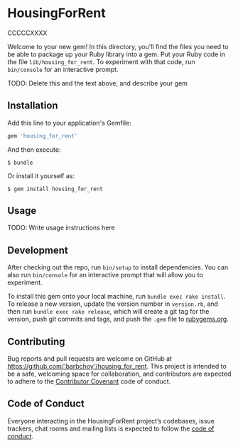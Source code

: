 # HousingForRent

CCCCCXXXX

Welcome to your new gem! In this directory, you'll find the files you need to be able to package up your Ruby library into a gem. Put your Ruby code in the file `lib/housing_for_rent`. To experiment with that code, run `bin/console` for an interactive prompt.

TODO: Delete this and the text above, and describe your gem

## Installation

Add this line to your application's Gemfile:

```ruby
gem 'housing_for_rent'
```

And then execute:

    $ bundle

Or install it yourself as:

    $ gem install housing_for_rent

## Usage

TODO: Write usage instructions here

## Development

After checking out the repo, run `bin/setup` to install dependencies. You can also run `bin/console` for an interactive prompt that will allow you to experiment.

To install this gem onto your local machine, run `bundle exec rake install`. To release a new version, update the version number in `version.rb`, and then run `bundle exec rake release`, which will create a git tag for the version, push git commits and tags, and push the `.gem` file to [rubygems.org](https://rubygems.org).

## Contributing

Bug reports and pull requests are welcome on GitHub at https://github.com/'barbchoy'/housing_for_rent. This project is intended to be a safe, welcoming space for collaboration, and contributors are expected to adhere to the [Contributor Covenant](http://contributor-covenant.org) code of conduct.

## Code of Conduct

Everyone interacting in the HousingForRent project’s codebases, issue trackers, chat rooms and mailing lists is expected to follow the [code of conduct](https://github.com/'barbchoy'/housing_for_rent/blob/master/CODE_OF_CONDUCT.md).
